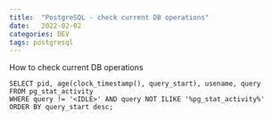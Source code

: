 ```yaml
---
title:  "PostgreSQL - check current DB operations"
date:   2022-02-02
categories: DEV
tags: postgresql
---
```


How to check current DB operations

```postgresql
SELECT pid, age(clock_timestamp(), query_start), usename, query 
FROM pg_stat_activity 
WHERE query != '<IDLE>' AND query NOT ILIKE '%pg_stat_activity%' 
ORDER BY query_start desc;
```


